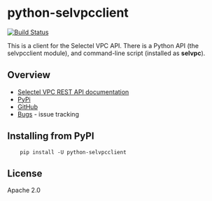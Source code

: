# python-selvpcclient

[![Build Status](https://travis-ci.org/selectel/python-selvpcclient.svg?branch=master)](https://travis-ci.org/selectel/python-selvpcclient)

This is a client for the Selectel VPC API. There is a Python API
(the selvpcclient module), and command-line script (installed as **selvpc**).

## Overview

- [Selectel VPC REST API documentation](https://support.selectel.ru/vpc/docs)
- [PyPi](https://pypi.org/project/python-selvpcclient)
- [GitHub](https://github.com/selectel/python-selvpcclient)
- [Bugs](https://github.com/selectel/python-selvpcclient/issues) - issue tracking

## Installing from PyPI

        pip install -U python-selvpcclient

License
-------

Apache 2.0
